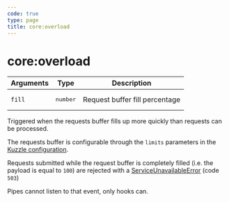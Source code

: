 ```yaml
---
code: true
type: page
title: core:overload
---
```


# core:overload



| Arguments | Type              | Description                    |
| --------- | ----------------- | ------------------------------ |
| `fill`    | <pre>number</pre> | Request buffer fill percentage |

Triggered when the requests buffer fills up more quickly than requests can be processed.

The requests buffer is configurable through the `limits` parameters in the [Kuzzle configuration](/core/1/guides/essentials/configuration/).

Requests submitted while the request buffer is completely filled (i.e. the payload is equal to `100`) are rejected with a [ServiceUnavailableError](/core/1/api/essentials/errors/#common-errors) (code `503`)

<div class="alert alert-info">Pipes cannot listen to that event, only hooks can.</div>
